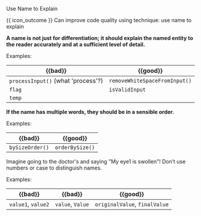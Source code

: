<span id="title">Use Name to Explain</span>

<span id="prereqs"></span>

<span id="outcomes">{{ icon_outcome }} Can improve code quality using technique: use name to explain </span>

<div id="body">

**A name is not just for differentiation; it should explain the named entity to the reader accurately and at a sufficient level of detail.**

<box>

Examples:

| {{bad}}          |  {{good}}                     |
| ----------------- |  ----------------------------- |
|`processInput()`  (what 'process'?) |  `removeWhiteSpaceFromInput()` |
|`flag`   |  `isValidInput` |
|`temp`   |   |

</box>

**If the name has multiple words, they should be in a sensible order.**

<box>

Examples:

| {{bad}}        |  {{good}}       |
| --------------- |  --------------- |
|`bySizeOrder()`  |  `orderBySize()` |

</box>

Imagine going to the doctor's and saying "My eye1 is swollen"! Don’t use numbers or case to distinguish names.

<box>

Examples:

| {{bad}}          | {{bad}}          | {{good}}                     |
| ----------------- | ----------------- | ----------------------------- |
|`value1`, `value2` | `value`, `Value`  | `originalValue`, `finalValue` |

</box>


</div>

<div id="extras">
</div>